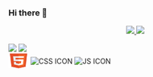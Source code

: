 ### Hi there 👋


<div align="center">
  <a href="https://github.com/tatilfv">
  <img height="100em" src="https://github-readme-stats.vercel.app/api?username=tatilfv&show_icons=true&theme=dracula&include_all_commits=true&count_private=true"/>
  <img height="100em" src="https://github-readme-stats.vercel.app/api/top-langs/?username=tatilfv&layout=compact&langs_count=7&theme=dracula"/>
</div>
  <br />
 <div> 
 <a href="https://instagram.com/tatilfv" target="_blank"><img src="https://img.shields.io/badge/-Instagram-%23E4405F?style=for-the-badge&logo=instagram&logoColor=white" target="_blank"></a>
  <a href = "mailto:tatianavasconcellos10@gmail.com"><img src="https://img.shields.io/badge/Gmail-D14836?style=for-the-badge&logo=gmail&logoColor=white" target="_blank"></a>
</div>
  <div>
     <img align="center" alt="HTML ICON" height="30" width="40" src="https://raw.githubusercontent.com/devicons/devicon/master/icons/html5/html5-original.svg">
  <img src="https://cdn.jsdelivr.net/gh/devicons/devicon/icons/css3/css3-original.svg" align="center" alt="CSS ICON" height="30" width="40" />
    
<img src="https://cdn.jsdelivr.net/gh/devicons/devicon/icons/javascript/javascript-original.svg" align="center" alt="JS ICON" height="30" width="40" />
  </div>
          

